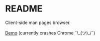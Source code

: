 # README #

Client-side man pages browser.

[Demo](https://man.ilyaluk.ru/) (currently crashes Chrome ¯\\\_(ツ)\_/¯)